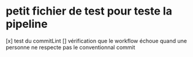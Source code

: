 # petit fichier de test pour teste la pipeline 

[x] test du commitLint 
[] vérification que le workflow échoue quand une personne ne respecte pas le conventionnal commit 
